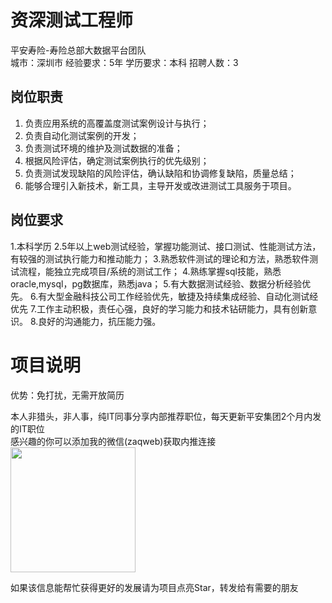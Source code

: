 # 资深测试工程师
平安寿险-寿险总部大数据平台团队  
城市：深圳市 经验要求：5年 学历要求：本科  招聘人数：3

## 岗位职责
1.	负责应用系统的高覆盖度测试案例设计与执行；
 2.	负责自动化测试案例的开发；
 3.	负责测试环境的维护及测试数据的准备；
 4.	根据风险评估，确定测试案例执行的优先级别；
 5.	负责测试发现缺陷的风险评估，确认缺陷和协调修复缺陷，质量总结；
 6.	能够合理引入新技术，新工具，主导开发或改进测试工具服务于项目。

## 岗位要求
1.本科学历
 2.5年以上web测试经验，掌握功能测试、接口测试、性能测试方法，有较强的测试执行能力和推动能力；
 3.熟悉软件测试的理论和方法，熟悉软件测试流程，能独立完成项目/系统的测试工作；
 4.熟练掌握sql技能，熟悉oracle,mysql，pg数据库，熟悉java；
 5.有大数据测试经验、数据分析经验优先。
 6.有大型金融科技公司工作经验优先，敏捷及持续集成经验、自动化测试经优先
 7.工作主动积极，责任心强，良好的学习能力和技术钻研能力，具有创新意识。
 8.良好的沟通能力，抗压能力强。

# 项目说明

优势：免打扰，无需开放简历

本人非猎头，非人事，纯IT同事分享内部推荐职位，每天更新平安集团2个月内发的IT职位  
感兴趣的你可以添加我的微信(zaqweb)获取内推连接  
<img src="https://github.com/zaqweb/PA-IT-JOBS/blob/master/WechatICode.jpeg"  height="200" width="200">

如果该信息能帮忙获得更好的发展请为项目点亮Star，转发给有需要的朋友




